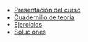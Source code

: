 - [Presentación del curso](/presentacion.html)
- [Cuadernillo de teoría](/libro.epub)
- [Ejercicios](/ejercicios.pdf)
- [Soluciones](/soluciones.pdf)
